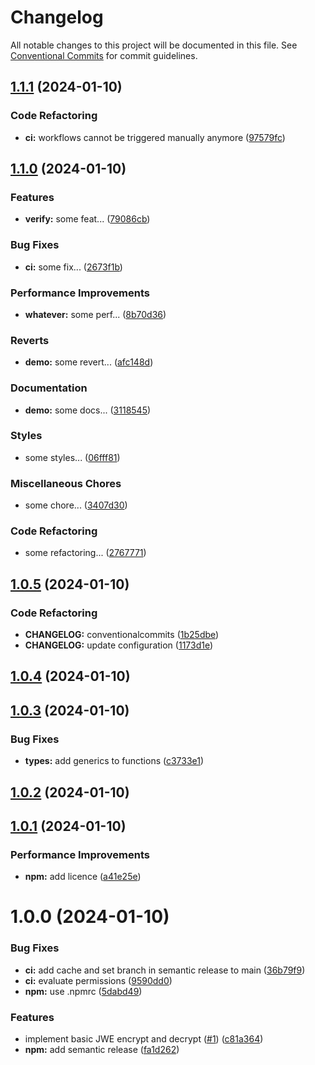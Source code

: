 # Changelog

All notable changes to this project will be documented in this file. See
[Conventional Commits](https://conventionalcommits.org) for commit guidelines.

## [1.1.1](https://github.com/rdeak/jwe-demo/compare/v1.1.0...v1.1.1) (2024-01-10)


### Code Refactoring

* **ci:** workflows cannot be triggered manually anymore ([97579fc](https://github.com/rdeak/jwe-demo/commit/97579fcc44f24cb3063fae73415ea162ba3673e9))

## [1.1.0](https://github.com/rdeak/jwe-demo/compare/v1.0.5...v1.1.0) (2024-01-10)


### Features

* **verify:** some feat... ([79086cb](https://github.com/rdeak/jwe-demo/commit/79086cbd439b5048196ebb60a43acfeda0893171))


### Bug Fixes

* **ci:** some fix... ([2673f1b](https://github.com/rdeak/jwe-demo/commit/2673f1bf0471e4f6fe6e1b1662e795791c928404))


### Performance Improvements

* **whatever:** some perf... ([8b70d36](https://github.com/rdeak/jwe-demo/commit/8b70d36c9d19cdb02ebaf2d11f60cfad9d0eb71b))


### Reverts

* **demo:** some revert... ([afc148d](https://github.com/rdeak/jwe-demo/commit/afc148dbacc382c1ead32a0ff5ff7421e47555f1))


### Documentation

* **demo:** some docs... ([3118545](https://github.com/rdeak/jwe-demo/commit/3118545d3851f4e1b6ec1a0219537df0ce3b13b1))


### Styles

* some styles... ([06fff81](https://github.com/rdeak/jwe-demo/commit/06fff81d536423b8e9cc76e6910b60338a08bc5a))


### Miscellaneous Chores

* some chore... ([3407d30](https://github.com/rdeak/jwe-demo/commit/3407d304baa481646b4e5c0185b4e463b52c9a82))


### Code Refactoring

* some refactoring... ([2767771](https://github.com/rdeak/jwe-demo/commit/27677714b3949d348f1ca745534a7f5ff3f7155a))

## [1.0.5](https://github.com/rdeak/jwe-demo/compare/v1.0.4...v1.0.5) (2024-01-10)


### Code Refactoring

* **CHANGELOG:** conventionalcommits ([1b25dbe](https://github.com/rdeak/jwe-demo/commit/1b25dbef47f7c04e0617ebc97130ab496bba09c6))
* **CHANGELOG:** update configuration ([1173d1e](https://github.com/rdeak/jwe-demo/commit/1173d1ea158c9dc966dcda56d5fda1c07fc9b849))

## [1.0.4](https://github.com/rdeak/jwe-demo/compare/v1.0.3...v1.0.4) (2024-01-10)

## [1.0.3](https://github.com/rdeak/jwe-demo/compare/v1.0.2...v1.0.3) (2024-01-10)


### Bug Fixes

* **types:** add generics to functions ([c3733e1](https://github.com/rdeak/jwe-demo/commit/c3733e19cd504e7ca0f61fa47bfeb528f1694101))

## [1.0.2](https://github.com/rdeak/jwe-demo/compare/v1.0.1...v1.0.2) (2024-01-10)

## [1.0.1](https://github.com/rdeak/jwe-demo/compare/v1.0.0...v1.0.1) (2024-01-10)


### Performance Improvements

* **npm:** add licence ([a41e25e](https://github.com/rdeak/jwe-demo/commit/a41e25e326f04a0bce3b5365ec7e71351f6cdec9))

# 1.0.0 (2024-01-10)

### Bug Fixes

- **ci:** add cache and set branch in semantic release to main ([36b79f9](https://github.com/rdeak/jwe-demo/commit/36b79f9be410dcb1877d43a8fb72d2c90dc13dc5))
- **ci:** evaluate permissions ([9590dd0](https://github.com/rdeak/jwe-demo/commit/9590dd024661c373020b57b6c0626b6b72368bbc))
- **npm:** use .npmrc ([5dabd49](https://github.com/rdeak/jwe-demo/commit/5dabd490ddb2661f9254aaf7a34ca8bcaea8d807))

### Features

- implement basic JWE encrypt and decrypt ([#1](https://github.com/rdeak/jwe-demo/issues/1)) ([c81a364](https://github.com/rdeak/jwe-demo/commit/c81a3641b9a99872a8d331eed45db161e54a4ed2))
- **npm:** add semantic release ([fa1d262](https://github.com/rdeak/jwe-demo/commit/fa1d2621ce53ec61b41875de1c78a34371b484a7))

